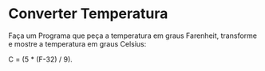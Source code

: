# Converter Temperatura
Faça um Programa que peça a temperatura em graus Farenheit, transforme e mostre a temperatura em graus Celsius:

C = (5 * (F-32) / 9).